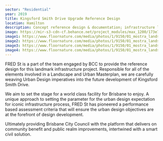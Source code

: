 ```yaml
---
sector: "Residential"
year: 2019
title: Kingsford Smith Drive Upgrade Reference Design
location: Hamilton
description: Concept reference design & documentation; infrastructure landscape / urban design masterplanning; site analysis & SWTC development
image: https://mir-s3-cdn-cf.behance.net/project_modules/max_1200/173e7b35587347.578640ffeaff5.jpg
image1: https://www.floornature.com/media/photos/1/9150/01_mostra_landscape_architecture_full.jpg
image2: https://www.floornature.com/media/photos/1/9150/01_mostra_landscape_architecture_full.jpg
image3: https://www.floornature.com/media/photos/1/9150/01_mostra_landscape_architecture_full.jpg
image4: https://www.floornature.com/media/photos/1/9150/01_mostra_landscape_architecture_full.jpg
---
```


FRED St is a part of the team engaged by BCC to provide the reference design for this landmark infrastructure project. Responsible for all of the elements involved in a Landscape and Urban Masterplan, we are carefully weaving Urban Design imperatives into the future development of Kingsford Smith Drive.

We aim to set the stage for a world class facility for Brisbane to enjoy. A unique approach to setting the parameter for the urban design expectation for iconic infrastructure process, FRED St has pioneered a performance based assessment criteria that will ensure the urban design objectives are at the forefront of design development.

Ultimately providing Brisbane City Council with the platform that delivers on community benefit and public realm improvements, intertwined with a smart civil solution.
